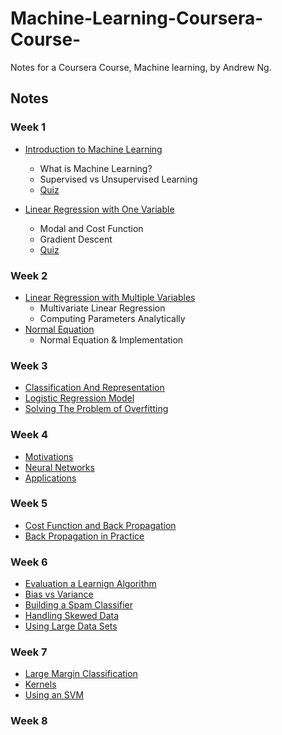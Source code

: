 # Machine-Learning-Coursera-Course-
Notes for a Coursera Course, Machine learning, by Andrew Ng.


## Notes

### Week 1
 - [Introduction to Machine Learning](./Week1/IntroToML.md)
   - What is Machine Learning?
   - Supervised vs Unsupervised Learning
   - [Quiz](./Week1/IntroToML_quiz.md)

 - [Linear Regression with One Variable](./Week1/LinearRegressionWithOneVariable.md)
   - Modal and Cost Function
   - Gradient Descent
   - [Quiz](./Week1/LinearRegressionWithOneVariable_quiz.md)

### Week 2
 - [Linear Regression with Multiple Variables](./Week2/LinearRegressionWithMultipleVariables.md)
   - Multivariate Linear Regression
   - Computing Parameters Analytically
 - [Normal Equation](./Week2/NormalEquation.md)
   - Normal Equation & Implementation

### Week 3
 - [Classification And Representation](./Week3/ClassificationAndRepresentation.md)
 - [Logistic Regression Model](./Week3/LogisticRegressionModel.md)
 - [Solving The Problem of Overfitting](./Week3/SolvingTheProblemOfOverfitting.md)

### Week 4
 - [Motivations](./Week4/Motivations.md)
 - [Neural Networks](./Week4/NeuralNetworks.md)
 - [Applications](./Week4/Applications.md)

### Week 5
 - [Cost Function and Back Propagation](./Week5/CostFunctionAndBackPropagation.md)
  - [Back Propagation in Practice](./Week5/BackPropagationInPractice.md)

### Week 6
 - [Evaluation a Learnign Algorithm](./Week6/1-EvaluatingALearningAlgorithm.md)
  - [Bias vs Variance](./Week6/2-BiasVsVariance.md)
  - [Building a Spam Classifier](./Week6/3-BuildingASpamClassifier.md)
  - [Handling Skewed Data](./Week6/4-HandlingSkewedData.md)
  - [Using Large Data Sets](./Week6/5-UsingLargeDataSets.md)
  
### Week 7
- [Large Margin Classification](./Week7/1-LargeMarginClassification.md)
- [Kernels](./Week7/2-Kernels.md)
- [Using an SVM](./Week7/3-UsingAnSVM.md)

### Week 8
